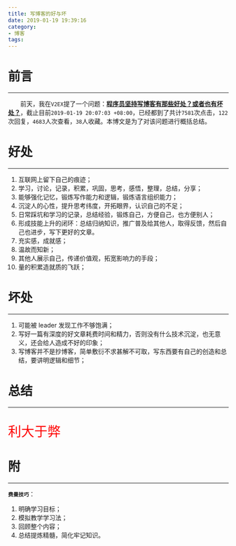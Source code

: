 ```yaml
---
title: 写博客的好与坏
date: 2019-01-19 19:39:16
category:
- 博客
tags:
---
```


# 前言

---

&emsp;&emsp;前天，我在`V2EX`提了一个问题：**[程序员坚持写博客有那些好处？或者也有坏处？](https://www.v2ex.com/t/528050#reply120)**，截止目前`2019-01-19 20:07:03 +08:00`，已经都到了共计`7581`次点击，`122`次回复，`4683`人次查看，`38`人收藏。本博文是为了对该问题进行概括总结。

<!-- more -->

# 好处

---

1. 互联网上留下自己的痕迹；
2. 学习，讨论，记录，积累，巩固，思考，感悟，整理，总结，分享；
3. 能够强化记忆，锻炼写作能力和逻辑，锻炼语言组织能力；
4. 沉淀人的心性，提升思考纬度，开拓眼界，认识自己的不足；
5. 日常踩坑和学习的记录，总结经验，锻炼自己，方便自己，也方便别人；
6. 形成技能上升的闭环：总结归纳知识，推广普及给其他人，取得反馈，然后自己也进步，写下更好的文章。
7. 充实感，成就感；
8. 温故而知新；
9. 其他人展示自己，传递价值观，拓宽影响力的手段；
10. 量的积累造就质的飞跃；

# 坏处

---

1. 可能被 leader 发现工作不够饱满；
2. 写好一篇有深度的好文章耗费时间和精力，否则没有什么技术沉淀，也无意义，还会给人造成不好的印象；
3. 写博客并不是抄博客，简单敷衍不求甚解不可取，写东西要有自己的创造和总结，要讲明逻辑和细节；


# 总结

---

<p style="color:red; font-size:30px;">利大于弊</p>  


# 附

---

**`费曼技巧`**：

1. 明确学习目标；
2. 模拟教学学习法；
3. 回顾整个内容；
4. 总结提炼精髓，简化牢记知识。
